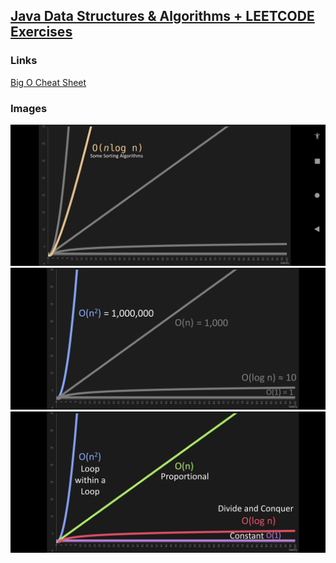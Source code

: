 ## [Java Data Structures &amp; Algorithms + LEETCODE Exercises](https://www.udemy.com/course/data-structures-and-algorithms-java/)  

### Links

[Big O Cheat Sheet](https://www.bigocheatsheet.com/)  

### Images

![Big O - Fig 1](img/big-o-1.png)  
![Big O - Fig 2](img/big-o-2.png)  
![Big O - Fig 3](img/big-o-3.png)  
